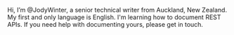 Hi, I’m @JodyWinter, a senior technical writer from Auckland, New Zealand. My first and only language is English. I'm learning how to document REST APIs. If you need help with documenting yours, please get in touch.

<!---
JodyWinter/JodyWinter is a ✨ special ✨ repository because its `README.md` (this file) appears on your GitHub profile.
You can click the Preview link to take a look at your changes.
--->
